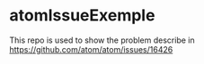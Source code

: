 # atomIssueExemple
This repo is used to show the problem describe in https://github.com/atom/atom/issues/16426
